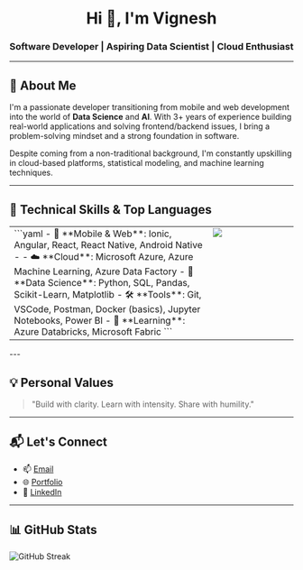 
<h1 align="center">Hi 👋, I'm Vignesh</h1>
<h3 align="center">Software Developer | Aspiring Data Scientist | Cloud Enthusiast</h3>

---

## 🧠 About Me

I'm a passionate developer transitioning from mobile and web development into the world of **Data Science** and **AI**. With 3+ years of experience building real-world applications and solving frontend/backend issues, I bring a problem-solving mindset and a strong foundation in software.

Despite coming from a non-traditional background, I'm constantly upskilling in cloud-based platforms, statistical modeling, and machine learning techniques.

---

## 🚀 Technical Skills & Top Languages

<table>
  <tr>
    <td valign="top" width="70%">
```yaml
- 📱 **Mobile & Web**: Ionic, Angular, React, React Native, Android Native
- 
- ☁️ **Cloud**: Microsoft Azure, Azure Machine Learning, Azure Data Factory  
- 🧠 **Data Science**: Python, SQL, Pandas, Scikit-Learn, Matplotlib  
- 🛠️ **Tools**: Git, VSCode, Postman, Docker (basics), Jupyter Notebooks, Power BI  
- 🧬 **Learning**: Azure Databricks, Microsoft Fabric
```
   </td>
    <td valign="top" width="30%">
      <img src="https://github-readme-stats.vercel.app/api/top-langs/?username=Vignesh96-R&theme=github_dark" />
    </td>
  </tr>
</table>
---

## 💡 Personal Values
> "Build with clarity. Learn with intensity. Share with humility."

---

## 📬 Let's Connect
- 📫 [Email](mailto:vignesh1996rajendran@gmail.com)  
- 🌐 [Portfolio](https://portfolio.vigneshvision.com)  
- 💼 [LinkedIn](https://www.linkedin.com/in/vignesh-rajendran-436a6a256/)

---

## 📊 GitHub Stats

![GitHub Streak](https://github-readme-streak-stats.herokuapp.com/?user=Vignesh96-R&theme=github_dark)

